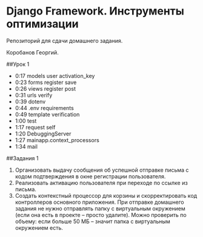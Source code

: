 # Django Framework. Инструменты оптимизации

Репозиторий для сдачи домашнего задания.

Коробанов Георгий.

##Урок 1
* 0:17 models user activation_key
* 0:23 forms register save
* 0:26 views register post
* 0:31 urls verify
* 0:39 dotenv
* 0:44 .env requirements
* 0:49 template verification
* 1:00 test
* 1:17 request self
* 1:20 DebuggingServer
* 1:27 mainapp.context_processors
* 1:34 mail

##Задания 1
1. Организовать выдачу сообщения об успешной отправке письма с кодом подтверждения в окне регистрации пользователя.
2. Реализовать активацию пользователя при переходе по ссылке из письма.
3. Создать контекстный процессор для корзины и скорректировать код контроллеров основного приложения.
При отправке домашнего задания не нужно отправлять папку с виртуальным окружением (если она есть в проекте – просто удалите). Можно проверить по объему: если больше 50 МБ – значит папка с виртуальным окружением есть.